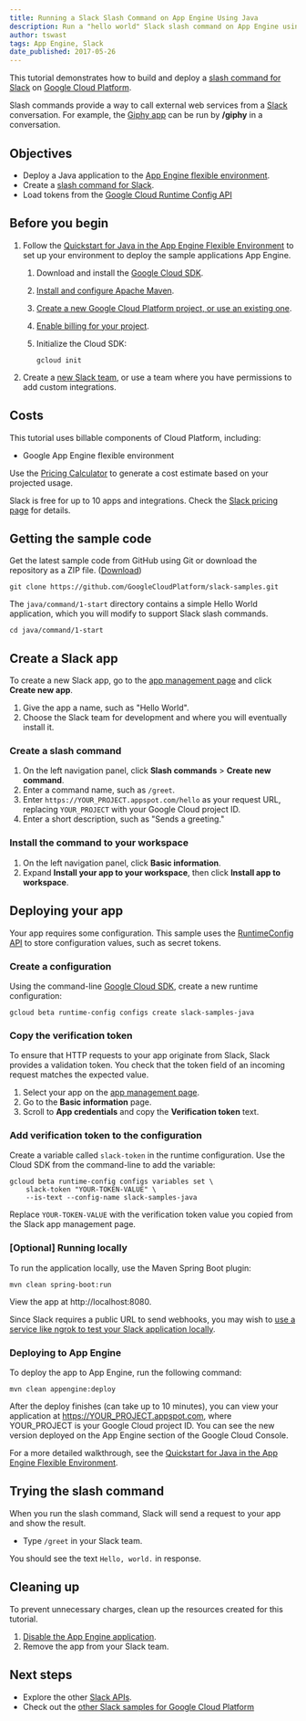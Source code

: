 ```yaml
---
title: Running a Slack Slash Command on App Engine Using Java
description: Run a "hello world" Slack slash command on App Engine using Java.
author: tswast
tags: App Engine, Slack
date_published: 2017-05-26
---
```


This tutorial demonstrates how to build and deploy a [slash command for
Slack](https://api.slack.com/slash-commands) on [Google Cloud Platform](https://cloud.google.com/).

Slash commands provide a way to call external web services from a [Slack](https://slack.com/)
conversation. For example, the [Giphy
app](https://get.slack.help/hc/en-us/articles/204714258-Add-Giphy-search-to-Slack) can be run by
**/giphy** in a conversation.

## Objectives

- Deploy a Java application to the [App Engine flexible environment][flexible].
- Create a [slash command for Slack](https://api.slack.com/slash-commands).
- Load tokens from the [Google Cloud Runtime Config
  API](https://cloud.google.com/deployment-manager/runtime-configurator/)

[flexible]: https://cloud.google.com/appengine/docs/flexible/java/

## Before you begin

1.  Follow the [Quickstart for Java in the App Engine Flexible
    Environment](https://cloud.google.com/appengine/docs/flexible/java/quickstart) to
    set up your environment to deploy the sample applications App Engine.
    1.  Download and install the [Google Cloud SDK](https://cloud.google.com/sdk/docs/).
    1.  [Install and configure Apache Maven](http://maven.apache.org/index.html).
    1.  [Create a new Google Cloud Platform project, or use an existing
        one](https://console.cloud.google.com/project).
    1.  [Enable billing for your
        project](https://support.google.com/cloud/answer/6293499#enable-billing).
    1. Initialize the Cloud SDK:

           gcloud init

1.  Create a [new Slack team](https://slack.com/), or use a team where you have
    permissions to add custom integrations.

## Costs

This tutorial uses billable components of Cloud Platform, including:

- Google App Engine flexible environment

Use the [Pricing Calculator][cloud-pricing] to generate a cost estimate based on
your projected usage.

Slack is free for up to 10 apps and integrations. Check the [Slack pricing
page][slack-pricing] for details.

[cloud-pricing]: https://cloud.google.com/products/calculator
[slack-pricing]: https://slack.com/pricing

## Getting the sample code

Get the latest sample code from GitHub using Git or download the repository as a ZIP file.
([Download](https://github.com/GoogleCloudPlatform/slack-samples/archive/master.zip))

    git clone https://github.com/GoogleCloudPlatform/slack-samples.git

The `java/command/1-start` directory contains a simple Hello World application, which you will
modify to support Slack slash commands.

    cd java/command/1-start

## Create a Slack app

To create a new Slack app, go to the [app management
page](https://api.slack.com/apps) and click **Create new app**.

1.  Give the app a name, such as "Hello World".
1.  Choose the Slack team for development and where you will eventually install it.

### Create a slash command

1.  On the left navigation panel, click **Slash commands** > **Create new command**.
1.  Enter a command name, such as `/greet`.
1.  Enter `https://YOUR_PROJECT.appspot.com/hello` as your request URL, replacing `YOUR_PROJECT`
    with your Google Cloud project ID.
1.  Enter a short description, such as "Sends a greeting."

### Install the command to your workspace

1.  On the left navigation panel, click **Basic information**.
1.  Expand **Install your app to your workspace**, then click **Install app to workspace**.

## Deploying your app

Your app requires some configuration. This sample uses the [RuntimeConfig
API](https://cloud.google.com/deployment-manager/runtime-configurator/) to store configuration
values, such as secret tokens.

### Create a configuration

Using the command-line [Google Cloud SDK](https://cloud.google.com/sdk/), create a new runtime
configuration:

    gcloud beta runtime-config configs create slack-samples-java

### Copy the verification token

To ensure that HTTP requests to your app originate from Slack, Slack provides a
validation token. You check that the token field of an incoming request matches
the expected value.

1.  Select your app on the [app management page](https://api.slack.com/apps).
1.  Go to the **Basic information** page.
1.  Scroll to **App credentials** and copy the **Verification token** text.

### Add verification token to the configuration

Create a variable called `slack-token` in the runtime configuration. Use the
Cloud SDK from the command-line to add the variable:

    gcloud beta runtime-config configs variables set \
        slack-token "YOUR-TOKEN-VALUE" \
        --is-text --config-name slack-samples-java

Replace `YOUR-TOKEN-VALUE` with the verification token value you copied from the
Slack app management page.

### [Optional] Running locally

To run the application locally, use the Maven Spring Boot plugin:

    mvn clean spring-boot:run

View the app at http://localhost:8080.

Since Slack requires a public URL to send webhooks, you may wish to [use a
service like ngrok to test your Slack application
locally](https://api.slack.com/tutorials/tunneling-with-ngrok).

### Deploying to App Engine

To deploy the app to App Engine, run the following command:

    mvn clean appengine:deploy

After the deploy finishes (can take up to 10 minutes), you can view your
application at https://YOUR_PROJECT.appspot.com, where YOUR_PROJECT is your
Google Cloud project ID. You can see the new version deployed on the App Engine
section of the Google Cloud Console.

For a more detailed walkthrough, see the [Quickstart for Java in the App Engine Flexible Environment](https://cloud.google.com/appengine/docs/flexible/java/quickstart).

## Trying the slash command

When you run the slash command, Slack will send a request to your app and show the result.

-   Type `/greet` in your Slack team.

You should see the text `Hello, world.` in response.

## Cleaning up

To prevent unnecessary charges, clean up the resources created for this
tutorial.

1. [Disable the App Engine application](https://cloud.google.com/appengine/kb/#disable).
2. Remove the app from your Slack team.

## Next steps

- Explore the other [Slack APIs](https://api.slack.com/).
- Check out the [other Slack samples for Google Cloud
  Platform](https://github.com/GoogleCloudPlatform/slack-samples)
